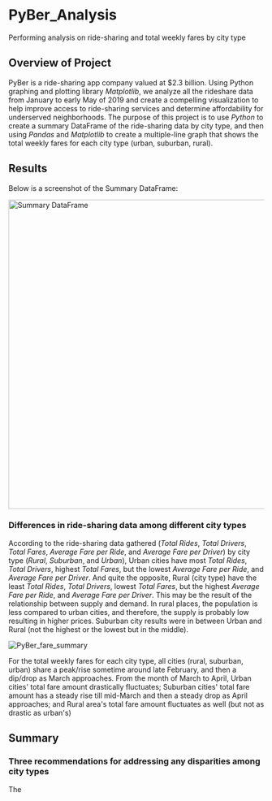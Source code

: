 # PyBer_Analysis
Performing analysis on ride-sharing and total weekly fares by city type 


## Overview of Project
PyBer is a ride-sharing app company valued at $2.3 billion. Using Python graphing and plotting library *Matplotlib*, we analyze all the rideshare data from January to early May of 2019 and create a compelling visualization to help improve access to ride-sharing services and determine affordability for underserved neighborhoods. The purpose of this project is to use *Python* to create a summary DataFrame of the ride-sharing data by city type, and then using *Pandas* and *Matplotlib* to create a multiple-line graph that shows the total weekly fares for each city type (urban, suburban, rural).


## Results

Below is a screenshot of the Summary DataFrame:

<img width="609" alt="Summary DataFrame" src="https://user-images.githubusercontent.com/107021231/178688039-213e6ca3-fefb-4571-898c-4bbed3fc9ac1.png">


### Differences in ride-sharing data among different city types

According to the ride-sharing data gathered (*Total Rides*, *Total Drivers*, *Total Fares*, *Average Fare per Ride*, and *Average Fare per Driver*) by city type (*Rural*, *Suburban*, and *Urban*), Urban cities have most *Total Rides*, *Total Drivers*, highest *Total Fares*, but the lowest *Average Fare per Ride*, and *Average Fare per Driver*. And quite the opposite, Rural (city type) have the least *Total Rides*, *Total Drivers*, lowest *Total Fares*, but the highest *Average Fare per Ride*, and *Average Fare per Driver*. This may be the result of the relationship between supply and demand. In rural places, the population is less compared to urban cities, and therefore, the supply is probably low resulting in higher prices. Suburban city results were in between Urban and Rural (not the highest or the lowest but in the middle). 

![PyBer_fare_summary](https://user-images.githubusercontent.com/107021231/178688053-b8e6bf6f-eff0-4764-8431-d050ecdd077d.png)

For the total weekly fares for each city type, all cities (rural, suburban, urban) share a peak/rise sometime around late February, and then a dip/drop as March approaches. From the month of March to April, Urban cities' total fare amount drastically fluctuates; Suburban cities' total fare amount has a steady rise till mid-March and then a steady drop as April approaches; and Rural area's total fare amount fluctuates as well (but not as drastic as urban's)

## Summary

### Three recommendations for addressing any disparities among city types 

The 

